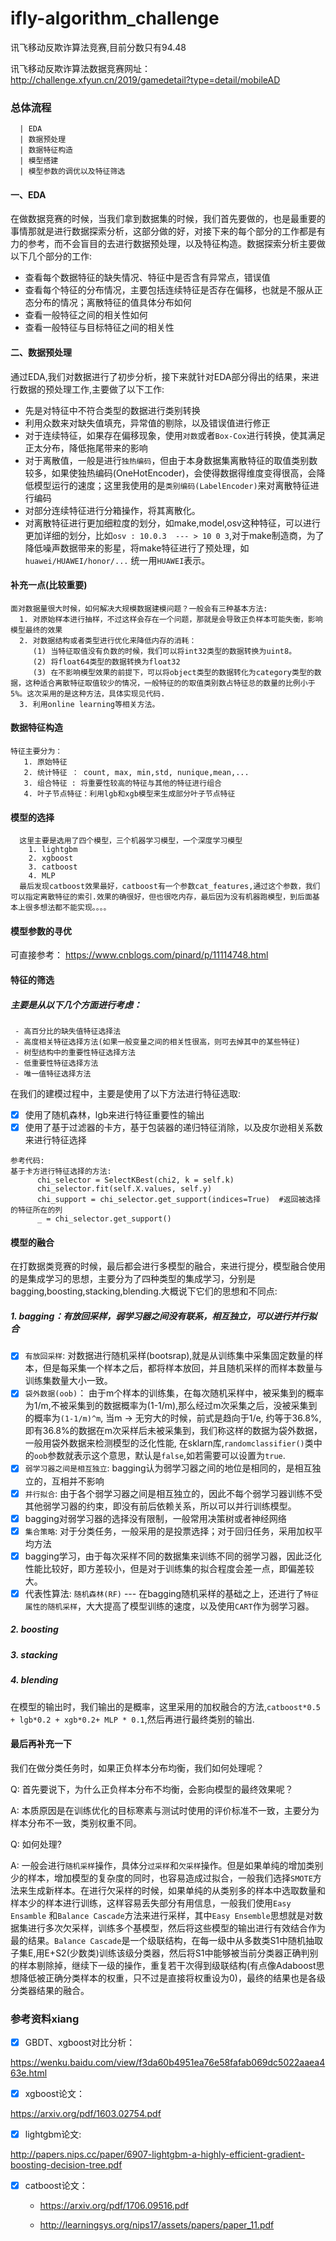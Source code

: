 # ifly-algorithm_challenge
讯飞移动反欺诈算法竞赛,目前分数只有94.48

讯飞移动反欺诈算法数据竞赛网址： http://challenge.xfyun.cn/2019/gamedetail?type=detail/mobileAD

### 总体流程
```
  | EDA
  | 数据预处理
  | 数据特征构造
  | 模型搭建
  | 模型参数的调优以及特征筛选
```
#### 一、EDA

 在做数据竞赛的时候，当我们拿到数据集的时候，我们首先要做的，也是最重要的事情那就是进行数据探索分析，这部分做的好，对接下来的每个部分的工作都是有力的参考，而不会盲目的去进行数据预处理，以及特征构造。数据探索分析主要做以下几个部分的工作:
   - 查看每个数据特征的缺失情况、特征中是否含有异常点，错误值
   - 查看每个特征的分布情况，主要包括连续特征是否存在偏移，也就是不服从正态分布的情况；离散特征的值具体分布如何
   - 查看一般特征之间的相关性如何
   - 查看一般特征与目标特征之间的相关性


#### 二、数据预处理

通过EDA,我们对数据进行了初步分析，接下来就针对EDA部分得出的结果，来进行数据的预处理工作,主要做了以下工作:
  
  - 先是对特征中不符合类型的数据进行类别转换
  - 利用众数来对缺失值填充，异常值的剔除，以及错误值进行修正
  - 对于连续特征，如果存在偏移现象，使用```对数```或者```Box-Cox```进行转换，使其满足正太分布，降低拖尾带来的影响
  - 对于离散值，一般是进行```独热编码```，但由于本身数据集离散特征的取值类别数较多，如果使独热编码(OneHotEncoder)，会使得数据得维度变得很高，会降低模型运行的速度；这里我使用的是```类别编码(LabelEncoder)```来对离散特征进行编码
  - 对部分连续特征进行分箱操作，将其离散化。
  - 对离散特征进行更加细粒度的划分，如make,model,osv这种特征，可以进行更加详细的划分，比如```osv : 10.0.3  --- > 10 0 3```,对于make制造商，为了降低噪声数据带来的影星，将make特征进行了预处理，如```huawei/HUAWEI/honor/...``` 统一用```HUAWEI```表示。 

#### 补充一点(比较重要)
```
面对数据量很大时候，如何解决大规模数据建模问题？一般会有三种基本方法:
  1. 对原始样本进行抽样，不过这样会存在一个问题，那就是会导致正负样本可能失衡，影响模型最终的效果
  2. 对数据结构或者类型进行优化来降低内存的消耗：
     (1) 当特征取值没有负数的时候，我们可以将int32类型的数据转换为uint8。
     (2) 将float64类型的数据转换为float32
     (3) 在不影响模型效果的前提下，可以将object类型的数据转化为category类型的数据，这种适合离散特征取值较少的情况，一般特征的的取值类别数占特征总的数量的比例小于5%。这次采用的是这种方法，具体实现见代码.
  3. 利用online learning等相关方法。
```
#### 数据特征构造

```
特征主要分为：
   1. 原始特征  
   2. 统计特征 ： count, max, min,std, nunique,mean,...
   3. 组合特征 : 将重要性较高的特征与其他的特征进行组合
   4. 叶子节点特征：利用lgb和xgb模型来生成部分叶子节点特征
```

#### 模型的选择
```
  这里主要是选用了四个模型，三个机器学习模型，一个深度学习模型
    1. lightgbm
    2. xgboost
    3. catboost
    4. MLP 
  最后发现catboost效果最好，catboost有一个参数cat_features,通过这个参数，我们可以指定离散特征的索引.效果的确很好，但也很吃内存，最后因为没有机器跑模型，到后面基本上很多想法都不能实现。。。。
```
#### 模型参数的寻优
可直接参考：  https://www.cnblogs.com/pinard/p/11114748.html

#### 特征的筛选
##### 主要是从以下几个方面进行考虑：
     - 高百分比的缺失值特征选择法
     - 高度相关特征选择方法(如果一般变量之间的相关性很高，则可去掉其中的某些特征)
     - 树型结构中的重要性特征选择方法
     - 低重要性特征选择方法
     - 唯一值特征选择方法

在我们的建模过程中，主要是使用了以下方法进行特征选取:

  - [x] 使用了随机森林，lgb来进行特征重要性的输出
  - [x] 使用了基于过滤器的卡方，基于包装器的递归特征消除，以及皮尔逊相关系数来进行特征选择
  ```
  参考代码:
  基于卡方进行特征选择的方法:
        chi_selector = SelectKBest(chi2, k = self.k)
        chi_selector.fit(self.X.values, self.y)
        chi_support = chi_selector.get_support(indices=True)  #返回被选择的特征所在的列
        _ = chi_selector.get_support()
  ```
  
#### 模型的融合
在打数据类竞赛的时候，最后都会进行多模型的融合，来进行提分，模型融合使用的是集成学习的思想，主要分为了四种类型的集成学习，分别是bagging,boosting,stacking,blending.大概说下它们的思想和不同点:
##### 1. bagging：有放回采样，弱学习器之间没有联系，相互独立，可以进行并行拟合
   - [x] ```有放回采样```: 对数据进行随机采样(bootsrap),就是从训练集中采集固定数量的样本，但是每采集一个样本之后，都将样本放回，并且随机采样的而样本数量与训练集数量大小一致。
   - [x] ```袋外数据(oob)```： 由于m个样本的训练集，在每次随机采样中，被采集到的概率为1/m,不被采集到的数据概率为(1-1/m),那么经过m次采集之后，没被采集到的概率为```(1-1/m)^m```, 当m -> 无穷大的时候，前式是趋向于1/e, 约等于36.8%,即有36.8%的数据在m次采样后未被采集到，我们称这样的数据为袋外数据，一般用袋外数据来检测模型的泛化性能, 在sklarn库,```randomclassifier()```类中的```oob```参数就表示这个意思，默认是```false```,如若需要可以设置为```true```.
   - [x] ```弱学习器之间是相互独立```: bagging认为弱学习器之间的地位是相同的，是相互独立的，互相并不影响
   - [x] ```并行拟合```: 由于各个弱学习器之间是相互独立的，因此不每个弱学习器训练不受其他弱学习器的约束，即没有前后依赖关系，所以可以并行训练模型。
   - [x] bagging对弱学习器的选择没有限制，一般常用决策树或者神经网络
   - [x] ```集合策略```: 对于分类任务，一般采用的是投票选择；对于回归任务，采用加权平均方法
   - [x] bagging学习，由于每次采样不同的数据集来训练不同的弱学习器，因此泛化性能比较好，即方差较小，但是对于训练集的拟合程度会差一点，即偏差较大。
   - [x] 代表性算法: ```随机森林(RF)```  --- 在bagging随机采样的基础之上，还进行了```特征属性的随机采样```，大大提高了模型训练的速度，以及使用```CART```作为弱学习器。
   
##### 2. boosting

##### 3. stacking

##### 4. blending


在模型的输出时，我们输出的是概率，这里采用的加权融合的方法,```catboost*0.5 + lgb*0.2 + xgb*0.2+ MLP * 0.1```,然后再进行最终类别的输出.

#### 最后再补充一下

我们在做分类任务时，如果正负样本分布均衡，我们如何处理呢？

Q: 首先要说下，为什么正负样本分布不均衡，会影向模型的最终效果呢？

A: 本质原因是在训练优化的目标寒素与测试时使用的评价标准不一致，主要分为样本分布不一致，类别权重不同。

Q: 如何处理?

A: 一般会进行```随机采样```操作，具体分```过采样```和```欠采样```操作。但是如果单纯的增加类别少的样本，增加模型的复杂度的同时，也容易造成过拟合，一般我们选择```SMOTE```方法来生成新样本。在进行欠采样的时候，如果单纯的从类别多的样本中选取数量和样本少的样本进行训练，这样容易丢失部分有用信息，一般我们使用```Easy Ensamble``` 和```Balance Cascade```方法来进行采样，其中```Easy Ensemble```思想就是对数据集进行多次欠采样，训练多个基模型，然后将这些模型的输出进行有效结合作为最的结果。```Balance Cascade```是一个级联结构，在每一级中从多数类S1中随机抽取子集E,用E+S2(少数类)训练该级分类器，然后将S1中能够被当前分类器正确判别的样本剔除掉，继续下一级的操作，重复若干次得到级联结构(有点像Adaboost思想降低被正确分类样本的权重，只不过是直接将权重设为0)，最终的结果也是各级分类器结果的融合。

### 参考资料xiang

- [x] GBDT、xgboost对比分析：

https://wenku.baidu.com/view/f3da60b4951ea76e58fafab069dc5022aaea463e.html

- [x] xgboost论文：

https://arxiv.org/pdf/1603.02754.pdf

- [x] lightgbm论文:

http://papers.nips.cc/paper/6907-lightgbm-a-highly-efficient-gradient-boosting-decision-tree.pdf

- [x] catboost论文：

  - https://arxiv.org/pdf/1706.09516.pdf

  - http://learningsys.org/nips17/assets/papers/paper_11.pdf
